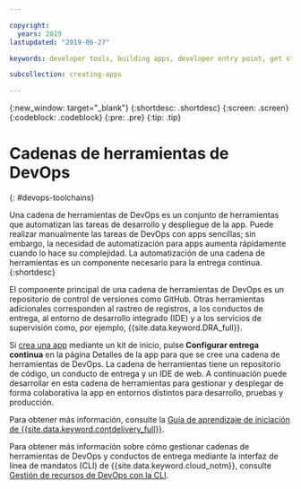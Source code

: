 ```yaml
---

copyright:
  years: 2019
lastupdated: "2019-06-27"

keywords: developer tools, building apps, developer entry point, get started coding, DevOps, toolchain

subcollection: creating-apps

---
```

{:new_window: target="_blank"}
{:shortdesc: .shortdesc}
{:screen: .screen}
{:codeblock: .codeblock}
{:pre: .pre}
{:tip: .tip}

# Cadenas de herramientas de DevOps
{: #devops-toolchains}

Una cadena de herramientas de DevOps es un conjunto de herramientas que automatizan las tareas de desarrollo y despliegue de la app. Puede realizar manualmente las tareas de DevOps con apps sencillas; sin embargo, la necesidad de automatización para apps aumenta rápidamente cuando lo hace su complejidad. La automatización de una cadena de herramientas es un componente necesario para la entrega continua.
{:shortdesc}

El componente principal de una cadena de herramientas de DevOps es un repositorio de control de versiones como GitHub. Otras herramientas adicionales corresponden al rastreo de registros, a los conductos de entrega, al entorno de desarrollo integrado (IDE) y a los servicios de supervisión como, por ejemplo, {{site.data.keyword.DRA_full}}.

Si [crea una app](/docs/apps?topic=creating-apps-getting-started) mediante un kit de inicio, pulse **Configurar entrega continua** en la página Detalles de la app para que se cree una cadena de herramientas de DevOps. La cadena de herramientas tiene un repositorio de código, un conducto de entrega y un IDE de web. A continuación puede desarrollar en esta cadena de herramientas para gestionar y desplegar de forma colaborativa la app en entornos distintos para desarrollo, pruebas y producción.

Para obtener más información, consulte la [Guía de aprendizaje de iniciación de {{site.data.keyword.contdelivery_full}}](/docs/services/ContinuousDelivery?topic=ContinuousDelivery-getting-started).

Para obtener más información sobre cómo gestionar cadenas de herramientas de DevOps y conductos de entrega mediante la interfaz de línea de mandatos (CLI) de {{site.data.keyword.cloud_notm}}, consulte [Gestión de recursos de DevOps con la CLI](/docs/cli?topic=cloud-cli-managing-devops-resources-cli).
